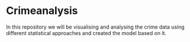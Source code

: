 # Crimeanalysis
In this repository we will be visualising and analysing the crime data using different statistical approaches and created the model based on it.
